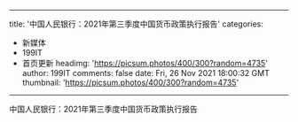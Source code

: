 
---
title: '中国人民银行：2021年第三季度中国货币政策执行报告'
categories: 
 - 新媒体
 - 199IT
 - 首页更新
headimg: 'https://picsum.photos/400/300?random=4735'
author: 199IT
comments: false
date: Fri, 26 Nov 2021 18:00:32 GMT
thumbnail: 'https://picsum.photos/400/300?random=4735'
---

<div>   
中国人民银行：2021年第三季度中国货币政策执行报告  
</div>
            